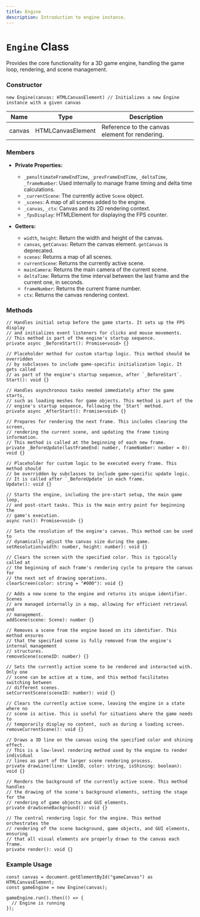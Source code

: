 ```yaml
---
title: Engine
description: Introduction to engine instance.
---
```


# `Engine` Class

Provides the core functionality for a 3D game engine, handling the game loop, rendering, and scene management.

### Constructor

```tsx
new Engine(canvas: HTMLCanvasElement) // Initializes a new Engine instance with a given canvas
```

| Name   | Type              | Description                                    |
| ------ | ----------------- | ---------------------------------------------- |
| canvas | HTMLCanvasElement | Reference to the canvas element for rendering. |

### Members

- **Private Properties:**

  - `_penultimateFrameEndTime`, `_prevFrameEndTime`, `_deltaTime`, `_frameNumber`: Used internally to manage frame timing and delta time calculations.
  - `_currentScene`: The currently active `Scene` object.
  - `_scenes`: A map of all scenes added to the engine.
  - `_canvas`, `_ctx`: Canvas and its 2D rendering context.
  - `_fpsDisplay`: HTMLElement for displaying the FPS counter.

- **Getters:**
  - `width`, `height`: Return the width and height of the canvas.
  - `canvas`, `getCanvas`: Return the canvas element. `getCanvas` is deprecated.
  - `scenes`: Returns a map of all scenes.
  - `currentScene`: Returns the currently active scene.
  - `mainCamera`: Returns the main camera of the current scene.
  - `deltaTime`: Returns the time interval between the last frame and the current one, in seconds.
  - `frameNumber`: Returns the current frame number.
  - `ctx`: Returns the canvas rendering context.

### Methods

```tsx
// Handles initial setup before the game starts. It sets up the FPS display
// and initializes event listeners for clicks and mouse movements.
// This method is part of the engine's startup sequence.
private async _BeforeStart(): Promise<void> {}
```

```tsx
// Placeholder method for custom startup logic. This method should be overridden
// by subclasses to include game-specific initialization logic. It gets called
// as part of the engine's startup sequence, after `_BeforeStart`.
Start(): void {}
```

```tsx
// Handles asynchronous tasks needed immediately after the game starts,
// such as loading meshes for game objects. This method is part of the
// engine's startup sequence, following the `Start` method.
private async _AfterStart(): Promise<void> {}
```

```tsx
// Prepares for rendering the next frame. This includes clearing the screen,
// rendering the current scene, and updating the frame timing information.
// This method is called at the beginning of each new frame.
private _BeforeUpdate(lastFrameEnd: number, frameNumber: number = 0): void {}
```

```tsx
// Placeholder for custom logic to be executed every frame. This method should
// be overridden by subclasses to include game-specific update logic.
// It is called after `_BeforeUpdate` in each frame.
Update(): void {}
```

```tsx
// Starts the engine, including the pre-start setup, the main game loop,
// and post-start tasks. This is the main entry point for beginning the
// game's execution.
async run(): Promise<void> {}
```

```tsx
// Sets the resolution of the engine's canvas. This method can be used to
// dynamically adjust the canvas size during the game.
setResolution(width: number, height: number): void {}
```

```tsx
// Clears the screen with the specified color. This is typically called at
// the beginning of each frame's rendering cycle to prepare the canvas for
// the next set of drawing operations.
clearScreen(color: string = "#000"): void {}
```

```tsx
// Adds a new scene to the engine and returns its unique identifier. Scenes
// are managed internally in a map, allowing for efficient retrieval and
// management.
addScene(scene: Scene): number {}
```

```tsx
// Removes a scene from the engine based on its identifier. This method ensures
// that the specified scene is fully removed from the engine's internal management
// structures.
removeScene(sceneID: number) {}
```

```tsx
// Sets the currently active scene to be rendered and interacted with. Only one
// scene can be active at a time, and this method facilitates switching between
// different scenes.
setCurrentScene(sceneID: number): void {}
```

```tsx
// Clears the currently active scene, leaving the engine in a state where no
// scene is active. This is useful for situations where the game needs to
// temporarily display no content, such as during a loading screen.
removeCurrentScene(): void {}
```

```tsx
// Draws a 3D line on the canvas using the specified color and shining effect.
// This is a low-level rendering method used by the engine to render individual
// lines as part of the larger scene rendering process.
private drawLine(line: Line3D, color: string, isShining: boolean): void {}
```

```tsx
// Renders the background of the currently active scene. This method handles
// the drawing of the scene's background elements, setting the stage for the
// rendering of game objects and GUI elements.
private drawSceneBackground(): void {}
```

```tsx
// The central rendering logic for the engine. This method orchestrates the
// rendering of the scene background, game objects, and GUI elements, ensuring
// that all visual elements are properly drawn to the canvas each frame.
private render(): void {}
```

### Example Usage

```tsx
const canvas = document.getElementById("gameCanvas") as HTMLCanvasElement;
const gameEngine = new Engine(canvas);

gameEngine.run().then(() => {
  // Engine is running
});
```
